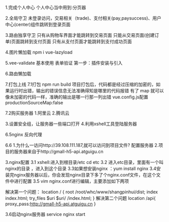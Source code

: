 1.完成个人中心
个人中心当中用到:分页器

2.全局守卫
未登录访问，交易相关（trade)、支付相关(pay,paysuccess)、用户中心(center)组件跳转到登录页面

3.路由独享守卫
只有从购物车界面才能跳转到交易页面
只能从交易页面(创建订单)页面跳转到支付页面
只有从支付页面才能跳转到支付成功页面

4.图片懒加载
npm i vue-lazyload

5.vee-validate 基本使用 表单验证
第一步：插件安装与引入


6.路由懒加载


7.打包上线
7.1打包 npm run build
项目打包后，代码都是经过压缩的加密的，如果运行时出错，输出的错误信息无法准确得知是哪里的代码报错
有了 map 就可以像未加密的代码一样，准确的输出是哪一行那一列出错
vue.config.js配置
productionSourceMap:false

7.2购买服务器
1.阿里云
2.腾讯云

3.设置安全组，让服务器一些端口打开
4.利用xshell工具登陆服务器

6.5nginx 反向代理


6.6
1.为什么一访问http://39.108.111.187,就可以访问到项目文件?  配置服务器
2.项目的服务器来自于http://gmall-h5-api.atguigu.cn

3.nginx配置
3.1 xshell:进入到根目录/etc cd etc
3.2 进入etc目录，里面有一个叫nginx的目录 ，进入到这个目录
3.3如果想安装nginx ：yum install nginx
3.4安装完nginx服务器以后，你会发现nginx目录下多了个nginx.conf文件，在这个文件中进行配置
3.5 vim nginx.conf进行编辑，主要添加如下两项

解决第一个问题：
location / {
    root /root/whc/www/shangpinhui/dist;
    index index.html;
    try_files $uri $uri/ /index.html;
}
解决第二个问题
location /api{
    proxy_pass:http://gmall-h5-api.atguigu.cn
}

3.6启动nginx服务器
service nginx start

